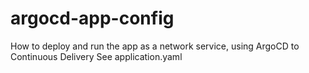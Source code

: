 # argocd-app-config
How to deploy and run the app as a network service, using ArgoCD to Continuous Delivery
See application.yaml

